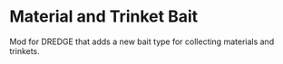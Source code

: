 # Material and Trinket Bait

Mod for DREDGE that adds a new bait type for collecting materials and trinkets.
